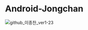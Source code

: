 # Android-Jongchan
![github_이종찬_ver1-23](https://user-images.githubusercontent.com/70698151/135754446-af1be83f-debe-43e0-b780-0be348cad67e.png)
